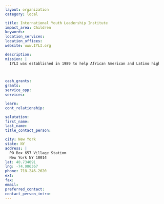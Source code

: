 ```yaml
---
layout: organization
category: local

title: International Youth Leadership Institute
impact_area: Children
keywords: 
location_services: 
location_offices: 
website: www.IYLI.org

description: 
mission: |
  IYLI was established in 1989 to help African American and Latino high school students develop the ability to apply a global perspective to community and individual challenges. IYLI sponsors school-year programs for New York City high school students, and summer overseas study programs for students nationwide.

  

cash_grants: 
grants: 
service_opp: 
services: 

learn: 
cont_relationship: 

salutation: 
first_name: 
last_name: 
title_contact_person: 

city: New York
state: NY
address: |
  PO Box 657 Village Station   
  New York NY 10014
lat: 40.734091
lng: -74.006367
phone: 718-246-2620
ext: 
fax: 
email: 
preferred_contact: 
contact_person_intro: 
---
```

